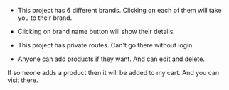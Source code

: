 <!-- My Project features  -->

<!-- First Step -->
* This project has 6 different brands. Clicking on each of them will take you to their brand.

<!-- First Second -->
* Clicking on brand name button will show their details.

<!-- First Third -->
* This project has private routes. Can't go there without login.

<!-- First Fourth -->
* Anyone can add products if they want. And can edit and delete.

<!-- First Five -->
If someone adds a product then it will be added to my cart. And you can visit there.